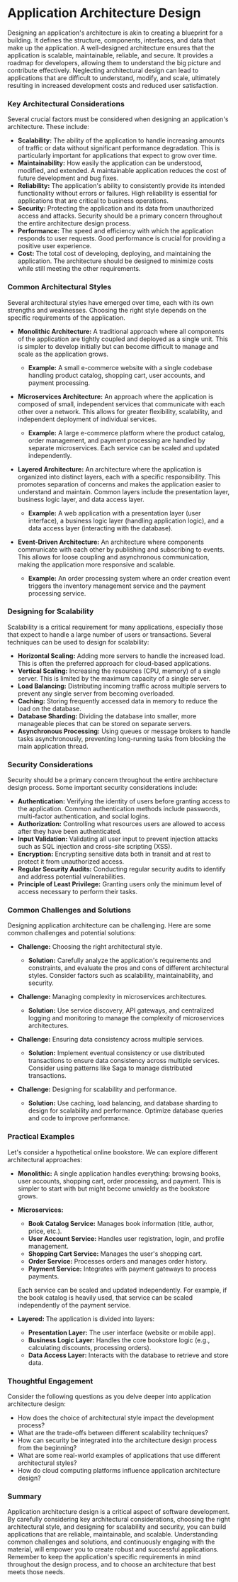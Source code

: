 # Application Architecture Design

Designing an application's architecture is akin to creating a blueprint for a building. It defines the structure, components, interfaces, and data that make up the application. A well-designed architecture ensures that the application is scalable, maintainable, reliable, and secure. It provides a roadmap for developers, allowing them to understand the big picture and contribute effectively. Neglecting architectural design can lead to applications that are difficult to understand, modify, and scale, ultimately resulting in increased development costs and reduced user satisfaction.

### Key Architectural Considerations

Several crucial factors must be considered when designing an application's architecture. These include:

*   **Scalability:** The ability of the application to handle increasing amounts of traffic or data without significant performance degradation. This is particularly important for applications that expect to grow over time.
*   **Maintainability:** How easily the application can be understood, modified, and extended. A maintainable application reduces the cost of future development and bug fixes.
*   **Reliability:** The application's ability to consistently provide its intended functionality without errors or failures. High reliability is essential for applications that are critical to business operations.
*   **Security:** Protecting the application and its data from unauthorized access and attacks. Security should be a primary concern throughout the entire architecture design process.
*   **Performance:** The speed and efficiency with which the application responds to user requests. Good performance is crucial for providing a positive user experience.
*   **Cost:** The total cost of developing, deploying, and maintaining the application. The architecture should be designed to minimize costs while still meeting the other requirements.

### Common Architectural Styles

Several architectural styles have emerged over time, each with its own strengths and weaknesses. Choosing the right style depends on the specific requirements of the application.

*   **Monolithic Architecture:** A traditional approach where all components of the application are tightly coupled and deployed as a single unit. This is simpler to develop initially but can become difficult to manage and scale as the application grows.

    *   **Example:** A small e-commerce website with a single codebase handling product catalog, shopping cart, user accounts, and payment processing.

*   **Microservices Architecture:** An approach where the application is composed of small, independent services that communicate with each other over a network. This allows for greater flexibility, scalability, and independent deployment of individual services.

    *   **Example:** A large e-commerce platform where the product catalog, order management, and payment processing are handled by separate microservices. Each service can be scaled and updated independently.

*   **Layered Architecture:** An architecture where the application is organized into distinct layers, each with a specific responsibility. This promotes separation of concerns and makes the application easier to understand and maintain. Common layers include the presentation layer, business logic layer, and data access layer.

    *   **Example:** A web application with a presentation layer (user interface), a business logic layer (handling application logic), and a data access layer (interacting with the database).

*   **Event-Driven Architecture:** An architecture where components communicate with each other by publishing and subscribing to events. This allows for loose coupling and asynchronous communication, making the application more responsive and scalable.

    *   **Example:** An order processing system where an order creation event triggers the inventory management service and the payment processing service.

### Designing for Scalability

Scalability is a critical requirement for many applications, especially those that expect to handle a large number of users or transactions. Several techniques can be used to design for scalability:

*   **Horizontal Scaling:** Adding more servers to handle the increased load. This is often the preferred approach for cloud-based applications.
*   **Vertical Scaling:** Increasing the resources (CPU, memory) of a single server. This is limited by the maximum capacity of a single server.
*   **Load Balancing:** Distributing incoming traffic across multiple servers to prevent any single server from becoming overloaded.
*   **Caching:** Storing frequently accessed data in memory to reduce the load on the database.
*   **Database Sharding:** Dividing the database into smaller, more manageable pieces that can be stored on separate servers.
*   **Asynchronous Processing:** Using queues or message brokers to handle tasks asynchronously, preventing long-running tasks from blocking the main application thread.

### Security Considerations

Security should be a primary concern throughout the entire architecture design process. Some important security considerations include:

*   **Authentication:** Verifying the identity of users before granting access to the application. Common authentication methods include passwords, multi-factor authentication, and social logins.
*   **Authorization:** Controlling what resources users are allowed to access after they have been authenticated.
*   **Input Validation:** Validating all user input to prevent injection attacks such as SQL injection and cross-site scripting (XSS).
*   **Encryption:** Encrypting sensitive data both in transit and at rest to protect it from unauthorized access.
*   **Regular Security Audits:** Conducting regular security audits to identify and address potential vulnerabilities.
*   **Principle of Least Privilege:** Granting users only the minimum level of access necessary to perform their tasks.

### Common Challenges and Solutions

Designing application architecture can be challenging. Here are some common challenges and potential solutions:

*   **Challenge:** Choosing the right architectural style.
    *   **Solution:** Carefully analyze the application's requirements and constraints, and evaluate the pros and cons of different architectural styles. Consider factors such as scalability, maintainability, and security.

*   **Challenge:** Managing complexity in microservices architectures.
    *   **Solution:** Use service discovery, API gateways, and centralized logging and monitoring to manage the complexity of microservices architectures.

*   **Challenge:** Ensuring data consistency across multiple services.
    *   **Solution:** Implement eventual consistency or use distributed transactions to ensure data consistency across multiple services. Consider using patterns like Saga to manage distributed transactions.

*   **Challenge:** Designing for scalability and performance.
    *   **Solution:** Use caching, load balancing, and database sharding to design for scalability and performance. Optimize database queries and code to improve performance.

### Practical Examples

Let's consider a hypothetical online bookstore. We can explore different architectural approaches:

*   **Monolithic:** A single application handles everything: browsing books, user accounts, shopping cart, order processing, and payment. This is simpler to start with but might become unwieldy as the bookstore grows.

*   **Microservices:**
    *   **Book Catalog Service:** Manages book information (title, author, price, etc.).
    *   **User Account Service:** Handles user registration, login, and profile management.
    *   **Shopping Cart Service:** Manages the user's shopping cart.
    *   **Order Service:** Processes orders and manages order history.
    *   **Payment Service:** Integrates with payment gateways to process payments.

    Each service can be scaled and updated independently.  For example, if the book catalog is heavily used, that service can be scaled independently of the payment service.

*   **Layered:** The application is divided into layers:
    *   **Presentation Layer:** The user interface (website or mobile app).
    *   **Business Logic Layer:** Handles the core bookstore logic (e.g., calculating discounts, processing orders).
    *   **Data Access Layer:** Interacts with the database to retrieve and store data.

### Thoughtful Engagement

Consider the following questions as you delve deeper into application architecture design:

*   How does the choice of architectural style impact the development process?
*   What are the trade-offs between different scalability techniques?
*   How can security be integrated into the architecture design process from the beginning?
*   What are some real-world examples of applications that use different architectural styles?
*   How do cloud computing platforms influence application architecture design?

### Summary

Application architecture design is a critical aspect of software development. By carefully considering key architectural considerations, choosing the right architectural style, and designing for scalability and security, you can build applications that are reliable, maintainable, and scalable. Understanding common challenges and solutions, and continuously engaging with the material, will empower you to create robust and successful applications.  Remember to keep the application's specific requirements in mind throughout the design process, and to choose an architecture that best meets those needs.